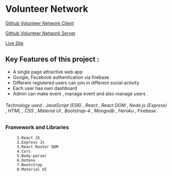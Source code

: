 # Volunteer Network

 [Github Volunteer Network Client](https://github.com/azmir849/volunteer-network)
 
 [Github Volunteer Network  Server](https://github.com/azmir849/volunteer-network-server)  
 
 [Live Site](https://volunteer-network-85589.web.app/)

## Key Features of this project :
  - A single page attractive web app
  - Google, Facebook authentication via firebase
  - Different registered users can join in different social activity
  - Each user has own dashboard
  - Admin can make event , manage event and also manage users .

###### Technology used : JavaScript (ES6) , React , React DOM , Node.js (Express) , HTML , CSS , Material UI , Bootstrap-4 , Mongodb , Heroku , Firebase .

### Framework and Libraries
         1.React JS
         2.Express Js
         3.React Router DOM
         4.Cors
         5.Body-parser
         6.Dotenv
         7.Bootstrap
         8.Material UI
